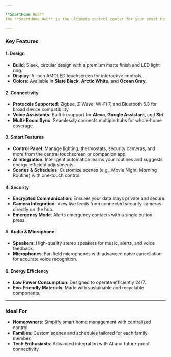 ```yaml
---

**SmartHome Hub**  
The **SmartHome Hub** is the ultimate control center for your smart home, seamlessly connecting and managing all your smart devices. With advanced AI integration, intuitive design, and robust compatibility, it delivers unparalleled convenience and control.

---
```


### **Key Features**

#### **1. Design**  
- **Build**: Sleek, circular design with a premium matte finish and LED light ring.  
- **Display**: 5-inch AMOLED touchscreen for interactive controls.  
- **Colors**: Available in **Slate Black**, **Arctic White**, and **Ocean Gray**.  

#### **2. Connectivity**  
- **Protocols Supported**: Zigbee, Z-Wave, Wi-Fi 7, and Bluetooth 5.3 for broad device compatibility.  
- **Voice Assistants**: Built-in support for **Alexa**, **Google Assistant**, and **Siri**.  
- **Multi-Room Sync**: Seamlessly connects multiple hubs for whole-home coverage.  

#### **3. Smart Features**  
- **Control Panel**: Manage lighting, thermostats, security cameras, and more from the central touchscreen or companion app.  
- **AI Integration**: Intelligent automation learns your routines and suggests energy-efficient adjustments.  
- **Scenes & Schedules**: Customize scenes (e.g., Movie Night, Morning Routine) with one-touch control.  

#### **4. Security**  
- **Encrypted Communication**: Ensures your data stays private and secure.  
- **Camera Integration**: View live feeds from connected security cameras directly on the hub.  
- **Emergency Mode**: Alerts emergency contacts with a single button press.  

#### **5. Audio & Microphone**  
- **Speakers**: High-quality stereo speakers for music, alerts, and voice feedback.  
- **Microphones**: Far-field microphones with advanced noise cancellation for accurate voice recognition.  

#### **6. Energy Efficiency**  
- **Low Power Consumption**: Designed to operate efficiently 24/7.  
- **Eco-Friendly Materials**: Made with sustainable and recyclable components.  

---

### **Ideal For**  
- **Homeowners**: Simplify smart home management with centralized control.  
- **Families**: Custom scenes and schedules tailored for each family member.  
- **Tech Enthusiasts**: Advanced integration with AI and future-proof connectivity.
